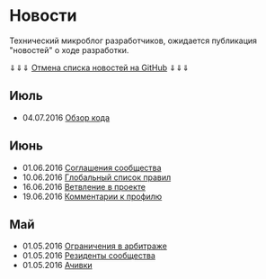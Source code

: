 # Новости
Технический микроблог разработчиков, ожидается публикация "новостей" о ходе разработки.

⇓⇓⇓ [Отмена списка новостей на GitHub](20160705-Отмена-списка-новостей-на-GitHub.md) ⇓⇓⇓

## Июль
+ 04.07.2016 [Обзор кода](https://github.com/tebaly/freedomsex/blob/news/doc/news/20160704-Обзор-кода.md)

## Июнь 
+ 01.06.2016 [Соглашения сообщества](https://github.com/tebaly/freedomsex/blob/news/doc/news/20160601-Соглашения-сообщества.md)
+ 10.06.2016 [Глобальный список правил](https://github.com/tebaly/freedomsex/blob/news/doc/news/20160610-Глобальный-список-правил.md)
+ 16.06.2016 [Ветвление в проекте](https://github.com/tebaly/freedomsex/blob/news/doc/news/20160616-Ветки.md)
+ 19.06.2016 [Комментарии к профилю](https://github.com/tebaly/freedomsex/blob/news/doc/news/20160619-Комментарии-к-профилю.md)

## Май
+ 01.05.2016 [Ограничения в арбитраже](https://github.com/tebaly/freedomsex/blob/news/doc/news/20160501-1-Ограничения-в-арбитраже.md)
+ 01.05.2016 [Резиденты сообщества](https://github.com/tebaly/freedomsex/blob/news/doc/news/20160501-2-Резиденты-сообщества.md) 
+ 01.05.2016 [Ачивки](https://github.com/tebaly/freedomsex/blob/news/doc/news/20160501-3-Ачивки.md)
